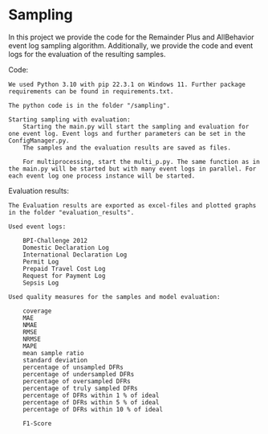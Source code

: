 # Sampling

In this project we provide the code for the Remainder Plus and AllBehavior event log sampling algorithm. Additionally, we provide the code and event logs for the evaluation of the resulting samples.


Code:
	
	We used Python 3.10 with pip 22.3.1 on Windows 11. Further package requirements can be found in requirements.txt.
	
	The python code is in the folder "/sampling".
	
	Starting sampling with evaluation:
		Starting the main.py will start the sampling and evaluation for one event log. Event logs and further parameters can be set in the ConfigManager.py.
		The samples and the evaluation results are saved as files. 
		
		For multiprocessing, start the multi_p.py. The same function as in the main.py will be started but with many event logs in parallel. For each event log one process instance will be started. 

		

Evaluation results:
	
	The Evaluation results are exported as excel-files and plotted graphs in the folder "evaluation_results". 
	
	Used event logs: 
	
		BPI-Challenge 2012
		Domestic Declaration Log
		International Declaration Log
		Permit Log
		Prepaid Travel Cost Log
		Request for Payment Log
		Sepsis Log

	Used quality measures for the samples and model evaluation:
	
		coverage
		MAE
		NMAE
		RMSE
		NRMSE
		MAPE
		mean sample ratio
		standard deviation
		percentage of unsampled DFRs
		percentage of undersampled DFRs
		percentage of oversampled DFRs
		percentage of truly sampled DFRs
		percentage of DFRs within 1 % of ideal
		percentage of DFRs within 5 % of ideal
		percentage of DFRs within 10 % of ideal
		
		F1-Score
		
	